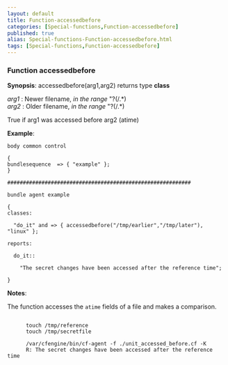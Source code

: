 ```yaml
---
layout: default
title: Function-accessedbefore
categories: [Special-functions,Function-accessedbefore]
published: true
alias: Special-functions-Function-accessedbefore.html
tags: [Special-functions,Function-accessedbefore]
---
```


### Function accessedbefore

**Synopsis**: accessedbefore(arg1,arg2) returns type **class**

  
 *arg1* : Newer filename, *in the range* "?(/.\*)   
 *arg2* : Older filename, *in the range* "?(/.\*)   

True if arg1 was accessed before arg2 (atime)

**Example**:  
   

~~~~
body common control

{
bundlesequence  => { "example" };
}

###########################################################

bundle agent example

{     
classes:

  "do_it" and => { accessedbefore("/tmp/earlier","/tmp/later"), "linux" }; 

reports:

  do_it::

    "The secret changes have been accessed after the reference time";

}
~~~~

**Notes**:  
   

The function accesses the `atime` fields of a file and makes a
comparison.

~~~~
     
      touch /tmp/reference
      touch /tmp/secretfile
     
      /var/cfengine/bin/cf-agent -f ./unit_accessed_before.cf -K
      R: The secret changes have been accessed after the reference time
     
~~~~
